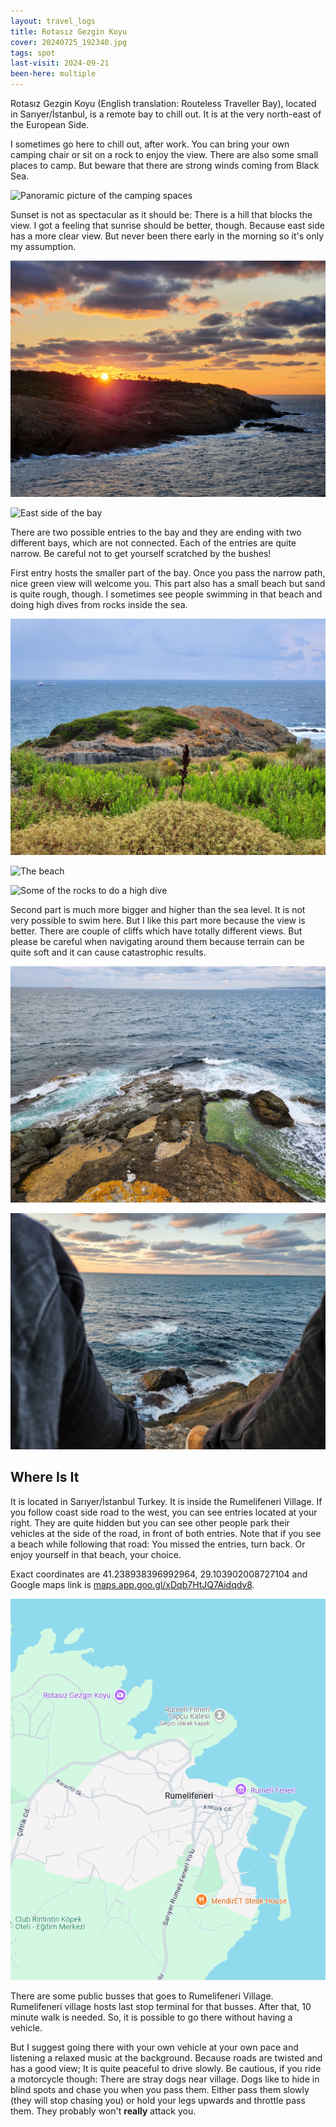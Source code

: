 ```yaml
---
layout: travel_logs
title: Rotasız Gezgin Koyu
cover: 20240725_192340.jpg
tags: spot
last-visit: 2024-09-21
been-here: multiple
---
```


Rotasız Gezgin Koyu (English translation: Routeless Traveller Bay), located in
Sarıyer/İstanbul, is a remote bay to chill out. It is at the very north-east
of the European Side.

I sometimes go here to chill out, after work. You can bring your own camping
chair or sit on a rock to enjoy the view. There are also some small places to
camp. But beware that there are strong winds coming from Black Sea.

![Panoramic picture of the camping spaces](/assets/img/travel-logs/rotasiz-gezgin-koyu/20240801_200643.jpg)

Sunset is not as spectacular as it should be: There is a hill that blocks the
view. I got a feeling that sunrise should be better, though. Because east side
has a more clear view. But never been there early in the morning so it's only my
assumption.

![Sunset](/assets/img/travel-logs/rotasiz-gezgin-koyu/20240801_200802.jpg)

![East side of the bay](/assets/img/travel-logs/rotasiz-gezgin-koyu/20240725_193257.jpg)

There are two possible entries to the bay and they are ending with two different
bays, which are not connected. Each of the entries are quite narrow. Be careful
not to get yourself scratched by the bushes!

First entry hosts the smaller part of the bay. Once you pass the narrow path,
nice green view will welcome you. This part also has a small beach but sand is
quite rough, though. I sometimes see people swimming in that beach and doing
high dives from rocks inside the sea.

![Welcoming view](/assets/img/travel-logs/rotasiz-gezgin-koyu/20240725_191733.jpg)

![The beach](/assets/img/travel-logs/rotasiz-gezgin-koyu/20240725_193822.jpg)

![Some of the rocks to do a high dive](/assets/img/travel-logs/rotasiz-gezgin-koyu/20240725_193031.jpg)

Second part is much more bigger and higher than the sea level. It is not very
possible to swim here. But I like this part more because the view is better.
There are couple of cliffs which have totally different views. But please be
careful when navigating around them because terrain can be quite soft and it can
cause catastrophic results.

![View from a cliff](/assets/img/travel-logs/rotasiz-gezgin-koyu/20240725_192340.jpg)

![There are rocks to sit on and enjoy the view](/assets/img/travel-logs/rotasiz-gezgin-koyu/20240801_200117.jpg)

## Where Is It

It is located in Sarıyer/İstanbul Turkey. It is inside the Rumelifeneri Village.
If you follow coast side road to the west, you can see entries located at your
right. They are quite hidden but you can see other people park their vehicles
at the side of the road, in front of both entries. Note that if you see a beach
while following that road: You missed the entries, turn back. Or enjoy yourself
in that beach, your choice.

Exact coordinates are 41.238938396992964, 29.103902008727104 and Google maps
link is
[maps.app.goo.gl/xDqb7HtJQ7Aidqdv8](https://maps.app.goo.gl/xDqb7HtJQ7Aidqdv8).

![Google Maps snip](/assets/img/travel-logs/rotasiz-gezgin-koyu/google_maps_snip.png)

There are some public busses that goes to Rumelifeneri Village. Rumelifeneri
village hosts last stop terminal for that busses. After that, 10 minute walk is
needed. So, it is possible to go there without having a vehicle.

But I suggest going there with your own vehicle at your own pace and listening a
relaxed music at the background. Because roads are twisted and has a good view;
It is quite peaceful to drive slowly. Be cautious, if you ride a motorcycle
though: There are stray dogs near village. Dogs like to hide in blind spots and
chase you when you pass them. Either pass them slowly (they will stop chasing
you) or hold your legs upwards and throttle pass them. They probably won't
**really** attack you.

